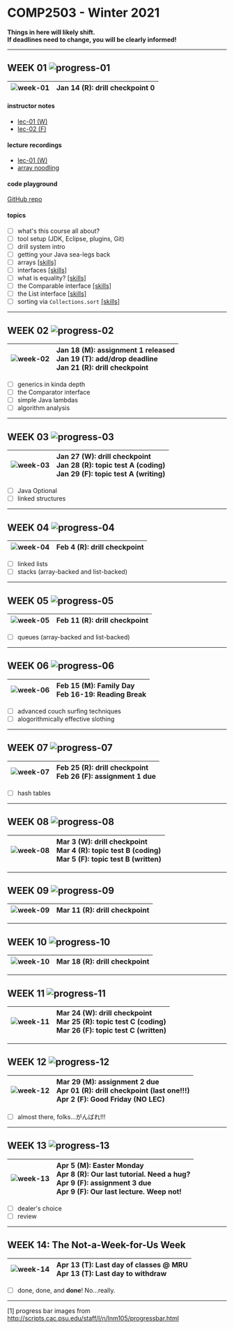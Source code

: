 # COMP2503 - Winter 2021

**Things in here will likely shift.  
If deadlines need to change, you will be clearly informed!**

---

## WEEK 01 ![progress-01](images/progress-overall-7.png)

|![week-01](images/week-01.PNG)| Jan 14 (R): drill checkpoint 0|
|---|:---|

#### instructor notes

- [lec-01 (W)](lectures/01_2021-01-13(W).md)
- [lec-02 (F)](#)

#### lecture recordings

- [lec-01 (W)](https://youtu.be/FqWj70ag5ws)
- [array noodling](https://youtu.be/TC8Pl0ZheGI)

#### code playground

[GitHub repo](https://github.com/MRU-CSIS-2503-202101-001/lecture-playground.git)

#### topics

- [ ] what's this course all about?
- [ ] tool setup (JDK, Eclipse, plugins, Git)
- [ ] drill system intro
- [ ] getting your Java sea-legs back
- [ ] arrays [[skills]](target-skills.md#arrays)
- [ ] interfaces [[skills]](target-skills.md#java-interfaces)
- [ ] what is equality?  [[skills]](target-skills.md#implementation-of-common-methods)
- [ ] the Comparable interface [[skills]](target-skills.md#comparable)
- [ ] the List interface [[skills]](target-skills.md#list)
- [ ] sorting via `Collections.sort` [[skills]](target-skills.md#collections-library)

---

## WEEK 02 ![progress-02](images/progress-overall-15.png)

|![week-02](images/week-02.PNG)| Jan 18 (M): assignment 1 released<br>Jan 19 (T): add/drop deadline<br>Jan 21 (R): drill checkpoint |
|---|:---|

- [ ] generics in kinda depth
- [ ] the Comparator interface
- [ ] simple Java lambdas
- [ ] algorithm analysis

---

## WEEK 03 ![progress-03](images/progress-overall-23.png)

|![week-03](images/week-03.PNG)| Jan 27 (W): drill checkpoint<br>Jan 28 (R): topic test A (coding)<br>Jan 29 (F): topic test A (writing)|
|---|:---|

- [ ] Java Optional
- [ ] linked structures

---

## WEEK 04 ![progress-04](images/progress-overall-30.png)

|![week-04](images/week-04.PNG)|Feb 4 (R): drill checkpoint|
|---|:---|

- [ ] linked lists
- [ ] stacks (array-backed and list-backed)

---

## WEEK 05 ![progress-05](images/progress-overall-38.png)

|![week-05](images/week-05.PNG)| Feb 11 (R): drill checkpoint|
|---|:---|

- [ ] queues (array-backed and list-backed)


---

## WEEK 06 ![progress-06](images/progress-overall-46.png)

|![week-06](images/week-06.PNG)| Feb 15 (M): Family Day <br>Feb 16-19: Reading Break|
|---|:---|
 
- [ ] advanced couch surfing techniques
- [ ] alogorithmically effective slothing

---

## WEEK 07 ![progress-07](images/progress-overall-53.png)

|![week-07](images/week-07.PNG)| Feb 25 (R): drill checkpoint<br>Feb 26 (F): assignment 1 due|
|---|:---|

- [ ] hash tables

---

## WEEK 08 ![progress-08](images/progress-overall-61.png)
|![week-08](images/week-08.PNG)| Mar 3 (W): drill checkpoint<br>Mar 4 (R): topic test B (coding)<br>Mar 5 (F): topic test B (written)|
|---|:---|


---

## WEEK 09 ![progress-09](images/progress-overall-69.png)
|![week-09](images/week-09.PNG)| Mar 11 (R): drill checkpoint|
|---|:---|


---

## WEEK 10 ![progress-10](images/progress-overall-76.png)
|![week-10](images/week-10.PNG)| Mar 18 (R): drill checkpoint|
|---|:---|


---

## WEEK 11 ![progress-11](images/progress-overall-84.png)
|![week-11](images/week-11.PNG)| Mar 24 (W): drill checkpoint<br>Mar 25 (R): topic test C (coding)<br>Mar 26 (F): topic test C (written)|
|---|:---|


---

## WEEK 12 ![progress-12](images/progress-overall-92.png)
|![week-12](images/week-12.PNG)| Mar 29 (M): assignment 2 due<br>Apr 01 (R): drill checkpoint (last one!!!)<br>Apr 2 (F): Good Friday (NO LEC)|
|---|:---|
- [ ] almost there, folks...がんばれ!!!

---

## WEEK 13 ![progress-13](images/progress-overall-100.png)
|![week-13](images/week-13.PNG)| Apr 5 (M): Easter Monday<br>Apr 8 (R): Our last tutorial. Need a hug?<br>Apr 9 (F): assignment 3 due<br>Apr 9 (F): Our last lecture.  Weep not!|
|---|:---|
- [ ] dealer's choice
- [ ] review

---

## WEEK 14: The Not-a-Week-for-Us Week
|![week-14](images/week-14.PNG)| Apr 13 (T): Last day of classes @ MRU<br>Apr 13 (T): Last day to withdraw|
|---|:---|
- [ ] done, done, and **done**! No...really.

---

[1] progress bar images from http://scripts.cac.psu.edu/staff/l/n/lnm105/progressbar.html
